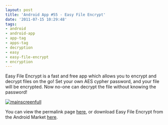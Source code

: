 ```yaml
---
layout: post
title: 'Android App #55 - Easy File Encrypt'
date: '2011-07-15 10:29:48'
tags:
- android
- android-app
- app-tag
- apps-tag
- decryption
- easy
- easy-file-encrypt
- encryption
---
```



Easy File Encrypt is a fast and free app which allows you to encrypt and decrypt files on the go! Set your own AES cypher password, and your file will be encrypted. Now no-one can decrypt the file without knowing the password!

[![](http://66.147.244.180/~hunterda/content/images/2011/07/mainscreenfull11-180x300.png "mainscreenfull")](http://hunterdavis.com/android-app-easy-file-encrypt)

You can view the permalink page [here](http://hunterdavis.com/android-app-easy-file-encrypt), or download Easy File Encrypt from the Android Market [here](https://market.android.com/details?id=com.hunterdavis.easyfileencrypt).


